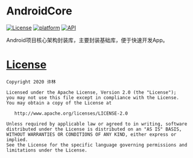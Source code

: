 # AndroidCore
[![License](https://img.shields.io/github/license/xulindev/AndroidCore)](https://github.com/xulindev/AndroidCore/blob/master/LICENSE)
[![platform](https://img.shields.io/badge/platform-Android-yellow.svg)](https://www.android.com)
[![API](https://img.shields.io/badge/API-21%2B-brightgreen.svg?style=flat)](https://android-arsenal.com/api?level=21)

Android项目核心架构封装库，主要封装基础库，便于快速开发App。

# [License](https://github.com/xulindev/android/blob/master/LICENSE)

```
Copyright 2020 许林

Licensed under the Apache License, Version 2.0 (the "License");
you may not use this file except in compliance with the License.
You may obtain a copy of the License at

   http://www.apache.org/licenses/LICENSE-2.0

Unless required by applicable law or agreed to in writing, software
distributed under the License is distributed on an "AS IS" BASIS,
WITHOUT WARRANTIES OR CONDITIONS OF ANY KIND, either express or implied.
See the License for the specific language governing permissions and
limitations under the License.
```
